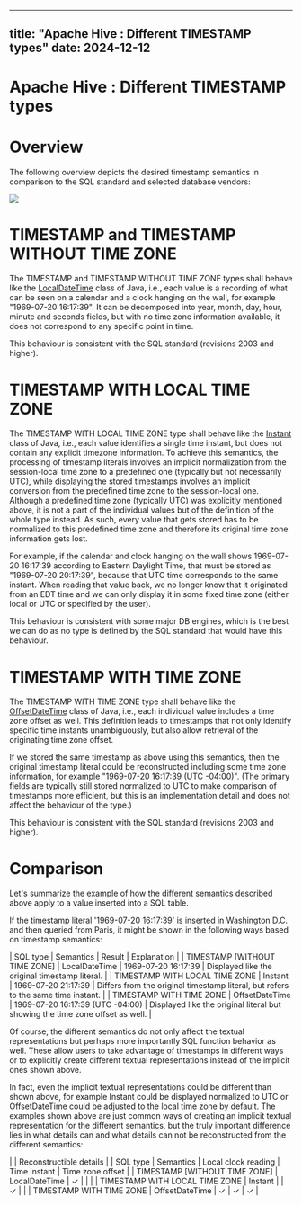 ---

title: "Apache Hive : Different TIMESTAMP types"
date: 2024-12-12
----------------

# Apache Hive : Different TIMESTAMP types

# Overview

The following overview depicts the desired timestamp semantics in comparison to the SQL standard and selected database vendors:

![](https://lh5.googleusercontent.com/STiRHzKlJLL_UuXRLsbb5m2QVxhOwTLMBIYP9PEusaAwd-vjLqe2wg8KzSWz0f8qazpOV2ODfkHnG_CV7_0pdVtbZK3uqu9Wlqtao3OqXwaB6wRPSl6qlnrHLyVYgSCCDmPy3vw0)

# TIMESTAMP and TIMESTAMP WITHOUT TIME ZONE

The TIMESTAMP and TIMESTAMP WITHOUT TIME ZONE types shall behave like the [LocalDateTime](https://docs.oracle.com/javase/8/docs/api/java/time/LocalDateTime.html) class of Java, i.e., each value is a recording of what can be seen on a calendar and a clock hanging on the wall, for example "1969-07-20 16:17:39". It can be decomposed into year, month, day, hour, minute and seconds fields, but with no time zone information available, it does not correspond to any specific point in time.

This behaviour is consistent with the SQL standard (revisions 2003 and higher).

# TIMESTAMP WITH LOCAL TIME ZONE

The TIMESTAMP WITH LOCAL TIME ZONE type shall behave like the [Instant](https://docs.oracle.com/javase/8/docs/api/java/time/Instant.html) class of Java, i.e., each value identifies a single time instant, but does not contain any explicit timezone information. To achieve this semantics, the processing of timestamp literals involves an implicit normalization from the session-local time zone to a predefined one (typically but not necessarily UTC), while displaying the stored timestamps involves an implicit conversion from the predefined time zone to the session-local one. Although a predefined time zone (typically UTC) was explicitly mentioned above, it is not a part of the individual values but of the definition of the whole type instead. As such, every value that gets stored has to be normalized to this predefined time zone and therefore its original time zone information gets lost.

For example, if the calendar and clock hanging on the wall shows 1969-07-20 16:17:39 according to Eastern Daylight Time, that must be stored as "1969-07-20 20:17:39", because that UTC time corresponds to the same instant. When reading that value back, we no longer know that it originated from an EDT time and we can only display it in some fixed time zone (either local or UTC or specified by the user).

This behaviour is consistent with some major DB engines, which is the best we can do as no type is defined by the SQL standard that would have this behaviour.

# TIMESTAMP WITH TIME ZONE

The TIMESTAMP WITH TIME ZONE type shall behave like the [OffsetDateTime](https://docs.oracle.com/javase/8/docs/api/java/time/OffsetDateTime.html) class of Java, i.e., each individual value includes a time zone offset as well. This definition leads to timestamps that not only identify specific time instants unambiguously, but also allow retrieval of the originating time zone offset.

If we stored the same timestamp as above using this semantics, then the original timestamp literal could be reconstructed including some time zone information, for example "1969-07-20 16:17:39 (UTC -04:00)". (The primary fields are typically still stored normalized to UTC to make comparison of timestamps more efficient, but this is an implementation detail and does not affect the behaviour of the type.)

This behaviour is consistent with the SQL standard (revisions 2003 and higher).

# Comparison

Let's summarize the example of how the different semantics described above apply to a value inserted into a SQL table.

If the timestamp literal '1969-07-20 16:17:39' is inserted in Washington D.C. and then queried from Paris, it might be shown in the following ways based on timestamp semantics:

| SQL type | Semantics | Result | Explanation |
| TIMESTAMP [WITHOUT TIME ZONE] | LocalDateTime | 1969-07-20 16:17:39 | Displayed like the original timestamp literal. |
| TIMESTAMP WITH LOCAL TIME ZONE | Instant | 1969-07-20 21:17:39 | Differs from the original timestamp literal, but refers to the same time instant. |
| TIMESTAMP WITH TIME ZONE | OffsetDateTime | 1969-07-20 16:17:39 (UTC -04:00) | Displayed like the original literal but showing the time zone offset as well. |

Of course, the different semantics do not only affect the textual representations but perhaps more importantly SQL function behavior as well. These allow users to take advantage of timestamps in different ways or to explicitly create different textual representations instead of the implicit ones shown above.

In fact, even the implicit textual representations could be different than shown above, for example Instant could be displayed normalized to UTC or OffsetDateTime could be adjusted to the local time zone by default. The examples shown above are just common ways of creating an implicit textual representation for the different semantics, but the truly important difference lies in what details can and what details can not be reconstructed from the different semantics:

|  | Reconstructible details |
| SQL type | Semantics | Local clock reading | Time instant | Time zone offset |
| TIMESTAMP [WITHOUT TIME ZONE] | LocalDateTime | ✓ |  |  |
| TIMESTAMP WITH LOCAL TIME ZONE | Instant |  | ✓ |  |
| TIMESTAMP WITH TIME ZONE | OffsetDateTime | ✓ | ✓ | ✓ |

